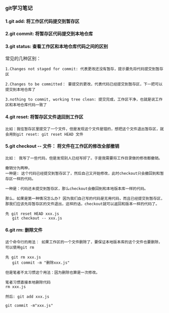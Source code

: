 ### git学习笔记

#### 1.git add: 将工作区代码提交到暂存区

#### 2.git commit: 将暂存区代码提交到本地仓库

#### 3.git status: 查看工作区和本地仓库代码之间的区别

常见的几种区别：

    1.Changes not staged for commit: 代表更改还没有暂存，提示要先将代码提交到暂存区

    2.Changes to be committed： 要提交的更改，代表代码已经提交到暂存区，下一把可以提交到本地仓库了

    3.nothing to commit, working tree clean: 提交完成，工作区干净，也就是说工作区和本地仓库代码一致了

#### 4.git reset: 将暂存区文件退回到工作区
    
    比如：我往暂存区里提交了一个文件，但是发现这个文件是错的，想把这个文件退出暂存区，就会用到git reset: git reset HEAD 文件

#### 5.git checkout -- 文件： 将文件在工作区的修改全部撤销

    比如： 我写了一些代码，但是发现别人已经写好了。于是我需要将工作目录做的修改都撤销。

    撤销分为两种，
    一种是: 这个代码已经提交到暂存区了，然后自己又开始修改，此时checkout只会撤回到和暂存区一样的代码。

    一种是：代码还未提交到暂存区，那么checkout会撤回到和本地版本库一样的代码。

    那么，如果是第一种情况怎么办? 因为我们自己写的代码是无用代码，而且已经提交到暂存区，那我们应该先将暂存区的文件退出，这样的话，checkout就可以返回和版本一样的代码了。

    先 git reset HEAD xxx.js
       git checkout -- xxx.js


#### 6.git rm: 删除文件

    这个命令行的用法： 如果工作区的一个文件删除了，要保证本地版本库的这个文件也要删除，可以使用git rm

    先 git rm xxx.js
       git commit -m "删除xxx.js"

    但是笔者不太习惯这个用法：因为删除也算是一次修改。
    
    笔者习惯直接本地删除代码
    rm xxx.js

    然后: git add xxx.js

    git commit -m"xxx.js"